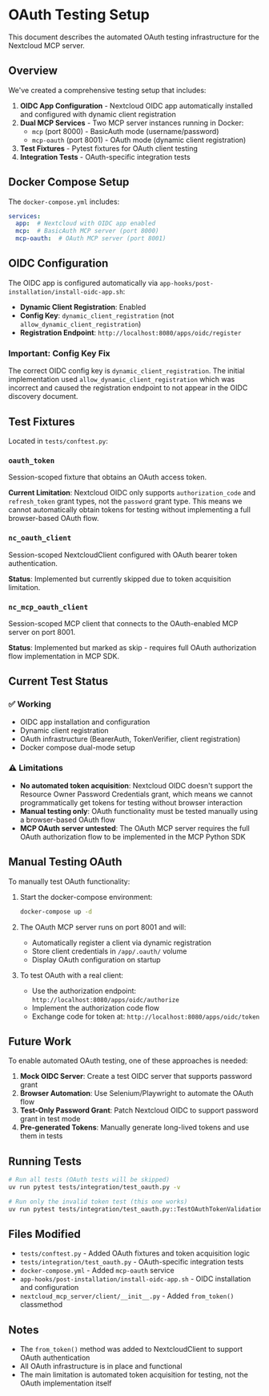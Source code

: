 # OAuth Testing Setup

This document describes the automated OAuth testing infrastructure for the Nextcloud MCP server.

## Overview

We've created a comprehensive testing setup that includes:

1. **OIDC App Configuration** - Nextcloud OIDC app automatically installed and configured with dynamic client registration
2. **Dual MCP Services** - Two MCP server instances running in Docker:
   - `mcp` (port 8000) - BasicAuth mode (username/password)
   - `mcp-oauth` (port 8001) - OAuth mode (dynamic client registration)
3. **Test Fixtures** - Pytest fixtures for OAuth client testing
4. **Integration Tests** - OAuth-specific integration tests

## Docker Compose Setup

The `docker-compose.yml` includes:

```yaml
services:
  app:  # Nextcloud with OIDC app enabled
  mcp:  # BasicAuth MCP server (port 8000)
  mcp-oauth:  # OAuth MCP server (port 8001)
```

## OIDC Configuration

The OIDC app is configured automatically via `app-hooks/post-installation/install-oidc-app.sh`:

- **Dynamic Client Registration**: Enabled
- **Config Key**: `dynamic_client_registration` (not `allow_dynamic_client_registration`)
- **Registration Endpoint**: `http://localhost:8080/apps/oidc/register`

### Important: Config Key Fix

The correct OIDC config key is `dynamic_client_registration`. The initial implementation used `allow_dynamic_client_registration` which was incorrect and caused the registration endpoint to not appear in the OIDC discovery document.

## Test Fixtures

Located in `tests/conftest.py`:

### `oauth_token`
Session-scoped fixture that obtains an OAuth access token.

**Current Limitation**: Nextcloud OIDC only supports `authorization_code` and `refresh_token` grant types, not the `password` grant type. This means we cannot automatically obtain tokens for testing without implementing a full browser-based OAuth flow.

### `nc_oauth_client`
Session-scoped NextcloudClient configured with OAuth bearer token authentication.

**Status**: Implemented but currently skipped due to token acquisition limitation.

### `nc_mcp_oauth_client`
Session-scoped MCP client that connects to the OAuth-enabled MCP server on port 8001.

**Status**: Implemented but marked as skip - requires full OAuth authorization flow implementation in MCP SDK.

## Current Test Status

### ✅ Working
- OIDC app installation and configuration
- Dynamic client registration
- OAuth infrastructure (BearerAuth, TokenVerifier, client registration)
- Docker compose dual-mode setup

### ⚠️ Limitations
- **No automated token acquisition**: Nextcloud OIDC doesn't support the Resource Owner Password Credentials grant, which means we cannot programmatically get tokens for testing without browser interaction
- **Manual testing only**: OAuth functionality must be tested manually using a browser-based OAuth flow
- **MCP OAuth server untested**: The OAuth MCP server requires the full OAuth authorization flow to be implemented in the MCP Python SDK

## Manual Testing OAuth

To manually test OAuth functionality:

1. Start the docker-compose environment:
   ```bash
   docker-compose up -d
   ```

2. The OAuth MCP server runs on port 8001 and will:
   - Automatically register a client via dynamic registration
   - Store client credentials in `/app/.oauth/` volume
   - Display OAuth configuration on startup

3. To test OAuth with a real client:
   - Use the authorization endpoint: `http://localhost:8080/apps/oidc/authorize`
   - Implement the authorization code flow
   - Exchange code for token at: `http://localhost:8080/apps/oidc/token`

## Future Work

To enable automated OAuth testing, one of these approaches is needed:

1. **Mock OIDC Server**: Create a test OIDC server that supports password grant
2. **Browser Automation**: Use Selenium/Playwright to automate the OAuth flow
3. **Test-Only Password Grant**: Patch Nextcloud OIDC to support password grant in test mode
4. **Pre-generated Tokens**: Manually generate long-lived tokens and use them in tests

## Running Tests

```bash
# Run all tests (OAuth tests will be skipped)
uv run pytest tests/integration/test_oauth.py -v

# Run only the invalid token test (this one works)
uv run pytest tests/integration/test_oauth.py::TestOAuthTokenValidation::test_invalid_token_fails -v
```

## Files Modified

- `tests/conftest.py` - Added OAuth fixtures and token acquisition logic
- `tests/integration/test_oauth.py` - OAuth-specific integration tests
- `docker-compose.yml` - Added `mcp-oauth` service
- `app-hooks/post-installation/install-oidc-app.sh` - OIDC installation and configuration
- `nextcloud_mcp_server/client/__init__.py` - Added `from_token()` classmethod

## Notes

- The `from_token()` method was added to NextcloudClient to support OAuth authentication
- All OAuth infrastructure is in place and functional
- The main limitation is automated token acquisition for testing, not the OAuth implementation itself
